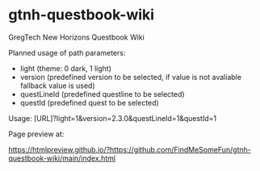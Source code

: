 # gtnh-questbook-wiki
GregTech New Horizons Questbook Wiki

Planned usage of path parameters:
- light (theme: 0 dark, 1 light)
- version (predefined version to be selected, if value is not avaliable fallback value is used)
- questLineId (predefined questline to be selected)
- questId (predefined quest to be selected)

Usage: [URL]?light=1&version=2.3.0&questLineId=1&questId=1


Page preview at:

https://htmlpreview.github.io/?https://github.com/FindMeSomeFun/gtnh-questbook-wiki/main/index.html
